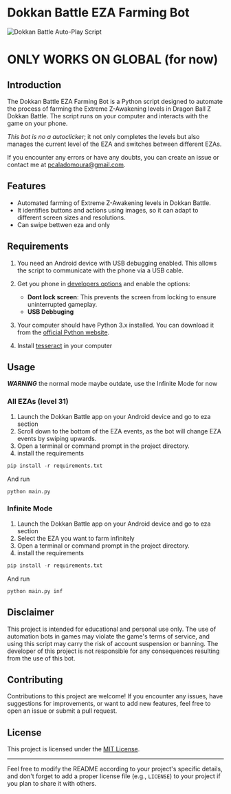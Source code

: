 # Dokkan Battle EZA Farming Bot

![Dokkan Battle Auto-Play Script](https://github.com/feijoes/dokkan_eza_bot/assets/74252371/c2f5c2bf-1e0c-4ebe-8792-ec55113311ce)

# ONLY WORKS ON GLOBAL (for now)

## Introduction

The Dokkan Battle EZA Farming Bot is a Python script designed to automate the process of farming the Extreme Z-Awakening levels in Dragon Ball Z Dokkan Battle. The script runs on your computer and interacts with the game on your phone.

_This bot is no a autoclicker_; it not only completes the levels but also manages the current level of the EZA and switches between different EZAs.



If you encounter any errors or have any doubts, you can create an issue or contact me at pcaladomoura@gmail.com.

## Features

- Automated farming of Extreme Z-Awakening levels in Dokkan Battle.
- It identifies buttons and actions using images, so it can adapt to different screen sizes and resolutions.
- Can swipe bettwen eza and only 

## Requirements

1. You need an Android device with USB debugging enabled. This allows the script to communicate with the phone via a USB cable.
2. Get you phone in [developers options](https://www.digitaltrends.com/mobile/how-to-get-developer-options-on-android/) and enable the options:
      * **Dont lock screen**: This prevents the screen from locking to ensure uninterrupted gameplay.
      * **USB Debbuging**

4. Your computer should have Python 3.x installed. You can download it from the [official Python website](https://www.python.org/downloads/).
5. Install [tesseract](https://linuxhint.com/install-tesseract-windows/) in your computer

## Usage 
***WARNING*** the normal mode maybe outdate, use the Infinite Mode for now
### All EZAs (level 31)

1. Launch the Dokkan Battle app on your Android device and go to eza section
2. Scroll down to the bottom of the EZA events, as the bot will change EZA events by swiping upwards.
3. Open a terminal or command prompt in the project directory.
4. install the requirements
  ```py
  pip install -r requirements.txt
  ```
  And run 
  ```
  python main.py
  ```
### Infinite Mode
1. Launch the Dokkan Battle app on your Android device and go to eza section
2. Select the EZA you want to farm infinitely
3. Open a terminal or command prompt in the project directory.
4. install the requirements
  ```py
  pip install -r requirements.txt
  ```
  And run 
  ```
  python main.py inf
  ```
## Disclaimer

This project is intended for educational and personal use only. The use of automation bots in games may violate the game's terms of service, and using this script may carry the risk of account suspension or banning. The developer of this project is not responsible for any consequences resulting from the use of this bot.


## Contributing

Contributions to this project are welcome! If you encounter any issues, have suggestions for improvements, or want to add new features, feel free to open an issue or submit a pull request.

## License

This project is licensed under the [MIT License](LICENSE).

---

Feel free to modify the README according to your project's specific details, and don't forget to add a proper license file (e.g., `LICENSE`) to your project if you plan to share it with others.

